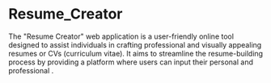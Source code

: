 # Resume_Creator
 The "Resume Creator" web application is a user-friendly online tool designed to assist individuals in crafting professional and visually appealing resumes or CVs (curriculum vitae). It aims to streamline the resume-building process by providing a platform where users can input their personal and professional .
